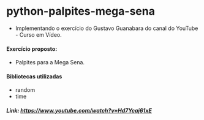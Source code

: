 # python-palpites-mega-sena
 - Implementando o exercício do Gustavo Guanabara do canal do YouTube - Curso em Vídeo.

#### Exercício proposto: 
 - Palpites para a Mega Sena.

#### Bibliotecas utilizadas
 - random
 - time





##### Link: https://www.youtube.com/watch?v=Hd7Ycaj61xE
